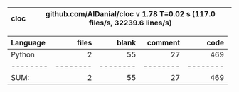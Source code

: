 cloc|github.com/AlDanial/cloc v 1.78  T=0.02 s (117.0 files/s, 32239.6 lines/s)
--- | ---

Language|files|blank|comment|code
:-------|-------:|-------:|-------:|-------:
Python|2|55|27|469
--------|--------|--------|--------|--------
SUM:|2|55|27|469
